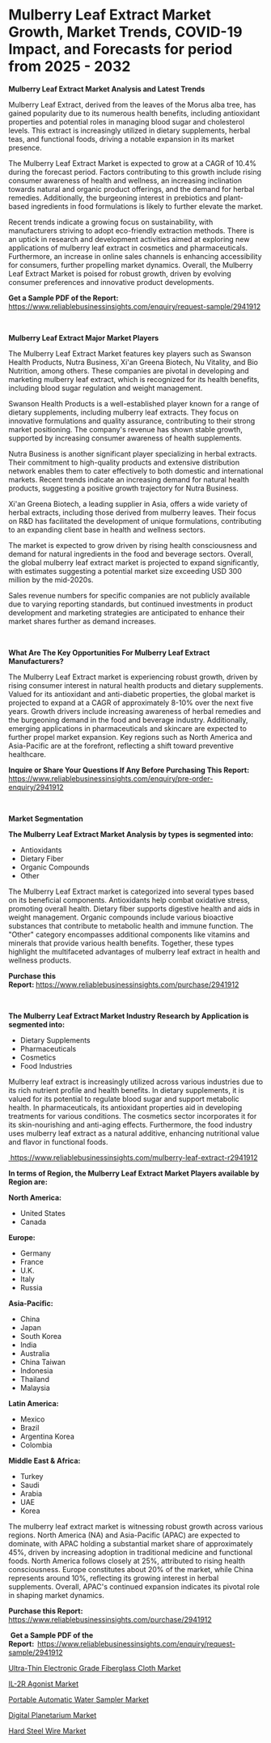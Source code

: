 <p><h1>Mulberry Leaf Extract Market Growth, Market Trends, COVID-19 Impact, and Forecasts for period from 2025 - 2032</h1></p><p><strong>Mulberry Leaf Extract Market Analysis and Latest Trends</strong></p>
<p><p>Mulberry Leaf Extract, derived from the leaves of the Morus alba tree, has gained popularity due to its numerous health benefits, including antioxidant properties and potential roles in managing blood sugar and cholesterol levels. This extract is increasingly utilized in dietary supplements, herbal teas, and functional foods, driving a notable expansion in its market presence.</p><p>The Mulberry Leaf Extract Market is expected to grow at a CAGR of 10.4% during the forecast period. Factors contributing to this growth include rising consumer awareness of health and wellness, an increasing inclination towards natural and organic product offerings, and the demand for herbal remedies. Additionally, the burgeoning interest in prebiotics and plant-based ingredients in food formulations is likely to further elevate the market.</p><p>Recent trends indicate a growing focus on sustainability, with manufacturers striving to adopt eco-friendly extraction methods. There is an uptick in research and development activities aimed at exploring new applications of mulberry leaf extract in cosmetics and pharmaceuticals. Furthermore, an increase in online sales channels is enhancing accessibility for consumers, further propelling market dynamics. Overall, the Mulberry Leaf Extract Market is poised for robust growth, driven by evolving consumer preferences and innovative product developments.</p></p>
<p><strong>Get a Sample PDF of the Report:&nbsp;</strong> <a href="https://www.reliablebusinessinsights.com/enquiry/request-sample/2941912?utm_campaign=1877&utm_medium=2&utm_source=Github&utm_content=ia&utm_term=15032025&utm_id=mulberry-leaf-extract">https://www.reliablebusinessinsights.com/enquiry/request-sample/2941912</a></p>
<p>&nbsp;</p>
<p><strong>Mulberry Leaf Extract Major Market Players</strong></p>
<p><p>The Mulberry Leaf Extract Market features key players such as Swanson Health Products, Nutra Business, Xi'an Greena Biotech, Nu Vitality, and Bio Nutrition, among others. These companies are pivotal in developing and marketing mulberry leaf extract, which is recognized for its health benefits, including blood sugar regulation and weight management.</p><p>Swanson Health Products is a well-established player known for a range of dietary supplements, including mulberry leaf extracts. They focus on innovative formulations and quality assurance, contributing to their strong market positioning. The company's revenue has shown stable growth, supported by increasing consumer awareness of health supplements.</p><p>Nutra Business is another significant player specializing in herbal extracts. Their commitment to high-quality products and extensive distribution network enables them to cater effectively to both domestic and international markets. Recent trends indicate an increasing demand for natural health products, suggesting a positive growth trajectory for Nutra Business.</p><p>Xi'an Greena Biotech, a leading supplier in Asia, offers a wide variety of herbal extracts, including those derived from mulberry leaves. Their focus on R&D has facilitated the development of unique formulations, contributing to an expanding client base in health and wellness sectors.</p><p>The market is expected to grow driven by rising health consciousness and demand for natural ingredients in the food and beverage sectors. Overall, the global mulberry leaf extract market is projected to expand significantly, with estimates suggesting a potential market size exceeding USD 300 million by the mid-2020s.</p><p>Sales revenue numbers for specific companies are not publicly available due to varying reporting standards, but continued investments in product development and marketing strategies are anticipated to enhance their market shares further as demand increases.</p></p>
<p>&nbsp;</p>
<p><strong>What Are The Key Opportunities For Mulberry Leaf Extract Manufacturers?</strong></p>
<p><p>The Mulberry Leaf Extract market is experiencing robust growth, driven by rising consumer interest in natural health products and dietary supplements. Valued for its antioxidant and anti-diabetic properties, the global market is projected to expand at a CAGR of approximately 8-10% over the next five years. Growth drivers include increasing awareness of herbal remedies and the burgeoning demand in the food and beverage industry. Additionally, emerging applications in pharmaceuticals and skincare are expected to further propel market expansion. Key regions such as North America and Asia-Pacific are at the forefront, reflecting a shift toward preventive healthcare.</p></p>
<p><strong>Inquire or Share Your Questions If Any Before Purchasing This Report:</strong> <a href="https://www.reliablebusinessinsights.com/enquiry/pre-order-enquiry/2941912?utm_campaign=1877&utm_medium=2&utm_source=Github&utm_content=ia&utm_term=15032025&utm_id=mulberry-leaf-extract">https://www.reliablebusinessinsights.com/enquiry/pre-order-enquiry/2941912</a></p>
<p>&nbsp;</p>
<p><strong>Market Segmentation</strong></p>
<p><strong>The Mulberry Leaf Extract Market Analysis by types is segmented into:</strong></p>
<p><ul><li>Antioxidants</li><li>Dietary Fiber</li><li>Organic Compounds</li><li>Other</li></ul></p>
<p><p>The Mulberry Leaf Extract market is categorized into several types based on its beneficial components. Antioxidants help combat oxidative stress, promoting overall health. Dietary fiber supports digestive health and aids in weight management. Organic compounds include various bioactive substances that contribute to metabolic health and immune function. The "Other" category encompasses additional components like vitamins and minerals that provide various health benefits. Together, these types highlight the multifaceted advantages of mulberry leaf extract in health and wellness products.</p></p>
<p><strong>Purchase this Report:&nbsp;</strong><a href="https://www.reliablebusinessinsights.com/purchase/2941912?utm_campaign=1877&utm_medium=2&utm_source=Github&utm_content=ia&utm_term=15032025&utm_id=mulberry-leaf-extract">https://www.reliablebusinessinsights.com/purchase/2941912</a></p>
<p>&nbsp;</p>
<p><strong>The Mulberry Leaf Extract Market Industry Research by Application is segmented into:</strong></p>
<p><ul><li>Dietary Supplements</li><li>Pharmaceuticals</li><li>Cosmetics</li><li>Food Industries</li></ul></p>
<p><p>Mulberry leaf extract is increasingly utilized across various industries due to its rich nutrient profile and health benefits. In dietary supplements, it is valued for its potential to regulate blood sugar and support metabolic health. In pharmaceuticals, its antioxidant properties aid in developing treatments for various conditions. The cosmetics sector incorporates it for its skin-nourishing and anti-aging effects. Furthermore, the food industry uses mulberry leaf extract as a natural additive, enhancing nutritional value and flavor in functional foods.</p></p>
<p><a href="https://www.reliablebusinessinsights.com/mulberry-leaf-extract-r2941912?utm_campaign=1877&utm_medium=2&utm_source=Github&utm_content=ia&utm_term=15032025&utm_id=mulberry-leaf-extract">&nbsp;https://www.reliablebusinessinsights.com/mulberry-leaf-extract-r2941912</a></p>
<p><strong>In terms of Region, the Mulberry Leaf Extract Market Players available by Region are:</strong></p>
<p>
    <p> <strong> North America: </strong>
        <ul>
            <li>United States</li>
            <li>Canada</li>
        </ul>
        </p> 
    <p> <strong> Europe: </strong>
        <ul>
            <li>Germany</li>
            <li>France</li>
            <li>U.K.</li>
            <li>Italy</li>
            <li>Russia</li>
        </ul>
        </p> 
    <p> <strong> Asia-Pacific: </strong>
        <ul>
            <li>China</li>
            <li>Japan</li>
            <li>South Korea</li>
            <li>India</li>
            <li>Australia</li>
            <li>China Taiwan</li>
            <li>Indonesia</li>
            <li>Thailand</li>
            <li>Malaysia</li>
        </ul>
        </p> 
    <p> <strong> Latin America: </strong>
        <ul>
            <li>Mexico</li>
            <li>Brazil</li>
            <li>Argentina Korea</li>
            <li>Colombia</li>
        </ul>
        </p> 
    <p> <strong> Middle East & Africa: </strong>
        <ul>
            <li>Turkey</li>
            <li>Saudi</li>
            <li>Arabia</li>
            <li>UAE</li>
            <li>Korea</li>
        </ul>
    </p>
    </p>
<p><p>The mulberry leaf extract market is witnessing robust growth across various regions. North America (NA) and Asia-Pacific (APAC) are expected to dominate, with APAC holding a substantial market share of approximately 45%, driven by increasing adoption in traditional medicine and functional foods. North America follows closely at 25%, attributed to rising health consciousness. Europe constitutes about 20% of the market, while China represents around 10%, reflecting its growing interest in herbal supplements. Overall, APAC's continued expansion indicates its pivotal role in shaping market dynamics.</p></p>
<p><strong>Purchase this Report: </strong><a href="https://www.reliablebusinessinsights.com/purchase/2941912?utm_campaign=1877&utm_medium=2&utm_source=Github&utm_content=ia&utm_term=15032025&utm_id=mulberry-leaf-extract">https://www.reliablebusinessinsights.com/purchase/2941912</a></p>
<p>&nbsp;<strong>Get a Sample PDF of the Report:&nbsp;&nbsp;</strong><a href="https://www.reliablebusinessinsights.com/enquiry/request-sample/2941912?utm_campaign=1877&utm_medium=2&utm_source=Github&utm_content=ia&utm_term=15032025&utm_id=mulberry-leaf-extract">https://www.reliablebusinessinsights.com/enquiry/request-sample/2941912</a></p>
<p><strong></strong></p>
<p><p><a href="https://github.com/ayondaylos/Market-Research-Report-List-1/blob/main/ultra-thin-electronic-grade-fiberglass-cloth-market.md?utm_campaign=1877&utm_medium=2&utm_source=Github&utm_content=ia&utm_term=15032025&utm_id=mulberry-leaf-extract">Ultra-Thin Electronic Grade Fiberglass Cloth Market</a></p><p><a href="https://github.com/leoustolja/Market-Research-Report-List-1/blob/main/il-2r-agonist-market.md?utm_campaign=1877&utm_medium=2&utm_source=Github&utm_content=ia&utm_term=15032025&utm_id=mulberry-leaf-extract">IL-2R Agonist Market</a></p><p><a href="https://github.com/madethkijori/Market-Research-Report-List-1/blob/main/portable-automatic-water-sampler-market.md?utm_campaign=1877&utm_medium=2&utm_source=Github&utm_content=ia&utm_term=15032025&utm_id=mulberry-leaf-extract">Portable Automatic Water Sampler Market</a></p><p><a href="https://github.com/kanetaerkid/Market-Research-Report-List-1/blob/main/digital-planetarium-market.md?utm_campaign=1877&utm_medium=2&utm_source=Github&utm_content=ia&utm_term=15032025&utm_id=mulberry-leaf-extract">Digital Planetarium Market</a></p><p><a href="https://github.com/bichukapac/Market-Research-Report-List-1/blob/main/hard-steel-wire-market.md?utm_campaign=1877&utm_medium=2&utm_source=Github&utm_content=ia&utm_term=15032025&utm_id=mulberry-leaf-extract">Hard Steel Wire Market</a></p></p>